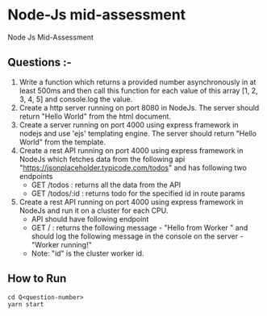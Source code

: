 # Node-Js mid-assessment
Node Js Mid-Assessment

## Questions :- 
 1. Write a function which returns a provided number asynchronously in at least 500ms  and then call this function for each value of this array [1, 2, 3, 4, 5] and console.log the value.
 2. Create a http server running on port 8080 in NodeJs. The server should return "Hello World" from the html document.
 3. Create a server running on port 4000 using express framework in nodejs and use 'ejs' templating engine. The server should return "Hello World" from the template.
 4. Create a rest API running on port 4000 using express framework in NodeJs which fetches data from the following api "https://jsonplaceholder.typicode.com/todos" and has following two endpoints
    - GET /todos : returns all the data from the API
    - GET /todos/:id : returns todo for the specified id in route params
 5. Create a rest API running on port 4000 using express framework in NodeJs and run it on a cluster for each CPU.
    - API should have following endpoint
    - GET / : returns the following message - "Hello from Worker <id>" and should log the following message in the console on the server - "Worker <id> running!"
    - Note: "id" is the cluster worker id.

## How to Run
```
cd Q<question-number>
yarn start
```

